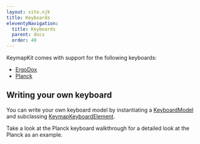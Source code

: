```yaml
---
layout: site.njk
title: Keyboards
eleventyNavigation:
  title: Keyboards
  parent: docs
  order: 40
---
```


KeymapKit comes with support for the following keyboards:

- [ErgoDox](https://github.com/mrled/KeymapKit/tree/master/keyboard.ergodox)
- [Planck](https://github.com/mrled/KeymapKit/tree/master/keyboard.planck48)

## Writing your own keyboard

You can write your own keyboard model by instantiating a
[KeyboardModel](https://github.com/mrled/KeymapKit/blob/master/ui/src/lib/KeyboardModel.ts)
and subclassing [KeymapKeyboardElement](https://github.com/mrled/KeymapKit/blob/master/ui/src/webcomponents/keymap-keyboard.ts).

Take a look at the Planck keyboard walkthrough for a detailed look at the Planck as an example.

